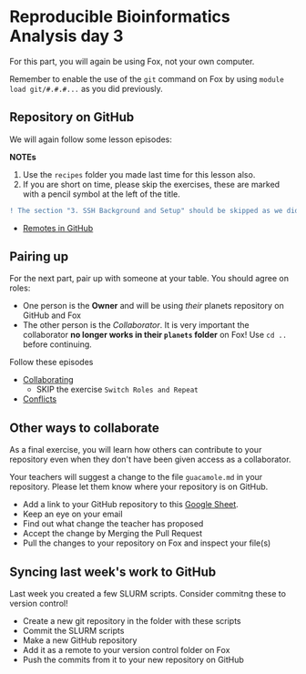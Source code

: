 # Reproducible Bioinformatics Analysis day 3

For this part, you will again be using Fox, not your own computer.


Remember to enable the use of the `git` command on Fox
by using `module load git/#.#.#...` as you did previously.


## Repository on GitHub

We will again follow some lesson episodes:

**NOTEs**

1. Use the `recipes` folder you made last time for this lesson also.
2. If you are short on time, please skip the exercises,
  these are marked with a pencil symbol at the left of the title.

~~~diff
! The section "3. SSH Background and Setup" should be skipped as we did this on day 1.
~~~

* [Remotes in GitHub](https://swcarpentry.github.io/git-novice/07-github.html)


## Pairing up

For the next part, pair up with someone at your table. You should agree on roles:
* One person is the **Owner** and will be using *their* planets repository on GitHub and Fox
* The other person is the *Collaborator*. It is very important the collaborator **no longer works in their `planets` folder** on Fox! Use `cd ..` before continuing.

Follow these episodes

* [Collaborating](https://swcarpentry.github.io/git-novice/08-collab.html)
  * SKIP the exercise `Switch Roles and Repeat`
* [Conflicts](https://swcarpentry.github.io/git-novice/09-conflict.html)

## Other ways to collaborate

As a final exercise, you will learn how others can contribute to your repository even when they don't have been given access as a collaborator.

Your teachers will suggest a change to the file `guacamole.md` in your repository.
Please let them know where your repository is on GitHub.

* Add a link to your GitHub repository to this [Google Sheet](https://docs.google.com/spreadsheets/d/11MCUPoohlS76hDFWzwdO_mlhsT0NuJpGsIWoCHXhSvo/edit?usp=sharing).
* Keep an eye on your email
* Find out what change the teacher has proposed
* Accept the change by Merging the Pull Request
* Pull the changes to your repository on Fox and inspect your file(s)

## Syncing last week's work to GitHub

Last week you created a few SLURM scripts.
Consider commitng these to version control!

* Create a new git repository in the folder with these scripts
* Commit the SLURM scripts
* Make a new GitHub repository
* Add it as a remote to your version control folder on Fox
* Push the commits from it to your new repository on GitHub
